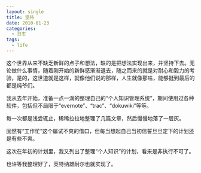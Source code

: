 ```yaml
---
layout: single
title: 坚持
date: 2010-01-23
categories:
  - 日志
tags:
  - life
---
```


这个世界从来不缺乏新鲜的点子和想法，缺的是把想法实现出来，并坚持下去。无论做什么事情，随着刚开始的新鲜感渐渐退去，随之而来的就是对耐心和毅力的考验，是的，这世道就是这样，就像他们说的那样，人生就像那啥，能够挺到最后的都是纯爷们。

我从去年开始，准备一点一滴的整理自己的“个人知识管理系统”，期间使用过各种软件，包括但不局限于“evernote”、“trac”、“dokuwiki”等等。

每一次都是浅尝辄止，稀稀拉拉地整理了几篇文章，然后慢慢地落了一层灰。

固然有“工作忙”这个屡试不爽的借口，但每当想起自己当初信誓旦旦定下的计划还是有些不爽。

这次在年初的计划里，我又列出了整理“个人知识”的计划，看来是非执行不可了。

也许等我整理好了，英特纳雄耐尔也就实现了。
